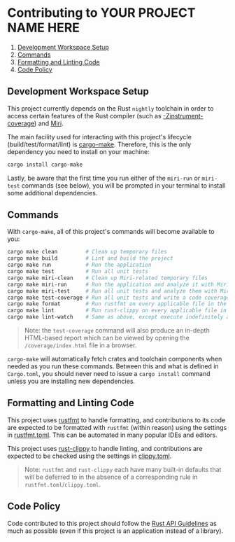 # Contributing to YOUR PROJECT NAME HERE

1. [Development Workspace Setup](#development-workspace-setup)
2. [Commands](#commands)
3. [Formatting and Linting Code](#formatting-and-linting-code)
4. [Code Policy](#code-policy)

## Development Workspace Setup

This project currently depends on the Rust `nightly` toolchain in order to access certain features
of the Rust compiler (such as
[-Zinstrument-coverage](https://doc.rust-lang.org/nightly/unstable-book/compiler-flags/instrument-coverage.html))
and [Miri](https://github.com/rust-lang/miri).

The main facility used for interacting with this project's lifecycle (build/test/format/lint) is
[cargo-make](https://sagiegurari.github.io/cargo-make). Therefore, this is the only dependency you
need to install on your machine:

```bash
cargo install cargo-make
```

Lastly, be aware that the first time you run either of the `miri-run` or `miri-test` commands (see
below), you will be prompted in your terminal to install some additional dependencies.

## Commands

With `cargo-make`, all of this project's commands will become available to you:

```bash
cargo make clean         # Clean up temporary files
cargo make build         # Lint and build the project
cargo make run           # Run the application
cargo make test          # Run all unit tests
cargo make miri-clean    # Clean up Miri-related temporary files
cargo make miri-run      # Run the application and analyze it with Miri
cargo make miri-test     # Run all unit tests and analyze them with Miri
cargo make test-coverage # Run all unit tests and write a code coverage report to STDOUT
cargo make format        # Run rustfmt on every applicable file in the project
cargo make lint          # Run rust-clippy on every applicable file in the project
cargo make lint-watch    # Same as above, except execute indefinitely as a watcher (re-lint whenever files change)
```

>Note: the `test-coverage` command will also produce an in-depth HTML-based report which can be
>viewed by opening the `/coverage/index.html` file in a browser.

`cargo-make` will automatically fetch crates and toolchain components when needed as you run these
commands. Between this and what is defined in `Cargo.toml`, you should never need to issue a
`cargo install` command unless you are installing new dependencies.

## Formatting and Linting Code

This project uses [rustfmt](https://github.com/rust-lang/rustfmt) to handle formatting, and
contributions to its code are expected to be formatted with `rustfmt` (within reason) using the
settings in [rustfmt.toml](rustfmt.toml). This can be automated in many popular IDEs and editors.

This project uses [rust-clippy](https://github.com/rust-lang/rust-clippy) to handle linting, and
contributions are expected to be checked using the settings in [clippy.toml](clippy.toml).

>Note: `rustfmt` and `rust-clippy` each have many built-in defaults that will be deferred to in the
>absence of a corresponding rule in `rustfmt.toml`/`clippy.toml`.

## Code Policy

Code contributed to this project should follow the
[Rust API Guidelines](https://rust-lang.github.io/api-guidelines/checklist.html) as much as
possible (even if this project is an application instead of a library).
